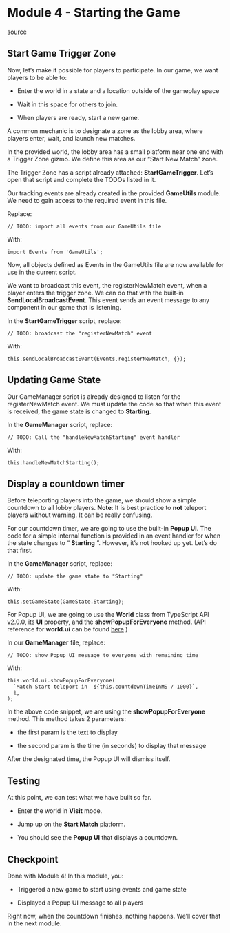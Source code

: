 # Module 4 - Starting the Game

[source](https://developers.meta.com/horizon-worlds/learn/documentation/tutorial-worlds/multiplayer-lobby-tutorial/module-4-starting-the-game)

## Start Game Trigger Zone

Now, let’s make it possible for players to participate. In our game, we want players to be able to:

*   Enter the world in a state and a location outside of the gameplay space

*   Wait in this space for others to join.

*   When players are ready, start a new game.

A common mechanic is to designate a zone as the lobby area, where players enter, wait, and launch new matches.

In the provided world, the lobby area has a small platform near one end with a Trigger Zone gizmo. We define this area as our “Start New Match” zone.

The Trigger Zone has a script already attached: **StartGameTrigger**. Let’s open that script and complete the TODOs listed in it.

Our tracking events are already created in the provided **GameUtils** module. We need to gain access to the required event in this file.

Replace:

```
// TODO: import all events from our GameUtils file
```

With:

```
import Events from 'GameUtils';
```

Now, all objects defined as Events in the GameUtils file are now available for use in the current script.

We want to broadcast this event, the registerNewMatch event, when a player enters the trigger zone. We can do that with the built-in **SendLocalBroadcastEvent**. This event sends an event message to any component in our game that is listening.

In the **StartGameTrigger** script, replace:

```
// TODO: broadcast the "registerNewMatch" event
```

With:

```
this.sendLocalBroadcastEvent(Events.registerNewMatch, {});
```

## Updating Game State

Our GameManager script is already designed to listen for the registerNewMatch event. We must update the code so that when this event is received, the game state is changed to **Starting**.

In the **GameManager** script, replace:

```
// TODO: Call the "handleNewMatchStarting" event handler
```

With:

```
this.handleNewMatchStarting();
```

## Display a countdown timer

Before teleporting players into the game, we should show a simple countdown to all lobby players. **Note**: It is best practice to **not** teleport players without warning. It can be really confusing.

For our countdown timer, we are going to use the built-in **Popup UI**. The code for a simple internal function is provided in an event handler for when the state changes to “ **Starting** ”. However, it’s not hooked up yet. Let’s do that first.

In the **GameManager** script, replace:

```
// TODO: update the game state to "Starting"
```

With:

```
this.setGameState(GameState.Starting);
```

For Popup UI, we are going to use the **World** class from TypeScript API v2.0.0, its **UI** property, and the **showPopupForEveryone** method. (API reference for **world.ui** can be found [here](https://horizon.meta.com/resources/scripting-api/core.world.ui.md/?api_version=2.0.0) )

In our **GameManager** file, replace:

```
// TODO: show Popup UI message to everyone with remaining time
```

With:

```
this.world.ui.showPopupForEveryone(
  `Match Start teleport in  ${this.countdownTimeInMS / 1000}`,
  1,
);
```

In the above code snippet, we are using the **showPopupForEveryone** method. This method takes 2 parameters:

*   the first param is the text to display

*   the second param is the time (in seconds) to display that message

After the designated time, the Popup UI will dismiss itself.

## Testing

At this point, we can test what we have built so far.

*   Enter the world in **Visit** mode.

*   Jump up on the **Start Match** platform.

*   You should see the **Popup UI** that displays a countdown.

## Checkpoint

Done with Module 4! In this module, you:

*   Triggered a new game to start using events and game state

*   Displayed a Popup UI message to all players

Right now, when the countdown finishes, nothing happens. We’ll cover that in the next module.

 

 

 

 

 

 

 

 

 

 

 

 

 

 

 

 

 

 

 

 

 

 

 

 

 

 

 

 

 

 

 

 

 

 

 

 

 

 

 

 

 

 

 

 

 

 

 